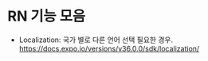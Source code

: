 # RN 기능 모음
- Localization: 국가 별로 다른 언어 선택 필요한 경우. 
https://docs.expo.io/versions/v36.0.0/sdk/localization/